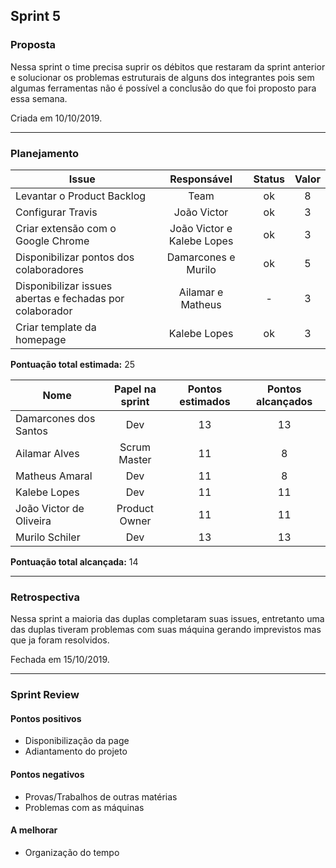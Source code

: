## Sprint 5


### Proposta

Nessa sprint o time precisa suprir os débitos que restaram da sprint anterior e solucionar os problemas estruturais de alguns dos integrantes pois sem algumas ferramentas não é possível a conclusão do que foi proposto para essa semana.

Criada em 10/10/2019. 

-----

### Planejamento

**Issue** |**Responsável**| **Status** | **Valor** 
----------|:-------------:|:----------:|:---------:
Levantar o Product Backlog  | Team | ok | 8
Configurar Travis | João Victor | ok | 3 
Criar extensão com o Google Chrome | João Victor e Kalebe Lopes | ok | 3
Disponibilizar pontos dos colaboradores | Damarcones e Murilo | ok | 5
Disponibilizar issues abertas e fechadas por colaborador | Ailamar e Matheus | - | 3
Criar template da homepage | Kalebe Lopes | ok | 3

**Pontuação total estimada:** 25

**Nome** | **Papel na sprint** | **Pontos estimados** | **Pontos alcançados**
---------|:-------------------:| :------------------: | :-------------------:
Damarcones dos Santos | Dev | 13 | 13
Ailamar Alves  | Scrum Master | 11 | 8
Matheus Amaral | Dev | 11 | 8
Kalebe Lopes  | Dev | 11 | 11
João Victor de Oliveira | Product Owner | 11 | 11
Murilo Schiler  | Dev | 13 | 13


**Pontuação total alcançada:** 14

-----

### Retrospectiva

Nessa sprint a maioria das duplas completaram suas issues, entretanto uma das duplas tiveram problemas com suas máquina gerando imprevistos mas que ja foram resolvidos. 

Fechada em 15/10/2019. 

----

### Sprint Review

#### Pontos positivos
* Disponibilização da page
* Adiantamento do projeto

#### Pontos negativos
* Provas/Trabalhos de outras matérias
* Problemas com as máquinas

#### A melhorar
* Organização do tempo

